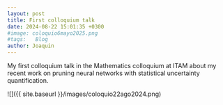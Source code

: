 ```yaml
---
layout: post
title: First colloquium talk
date: 2024-08-22 15:01:35 +0300
#image: coloquio6mayo2025.png
#tags:   Blog
author: Joaquin
---
```


My first colloquium talk in the Mathematics colloquium at ITAM about my recent work on pruning neural networks with statistical uncertainty quantification.

![]({{ site.baseurl }}/images/coloquio22ago2024.png)
